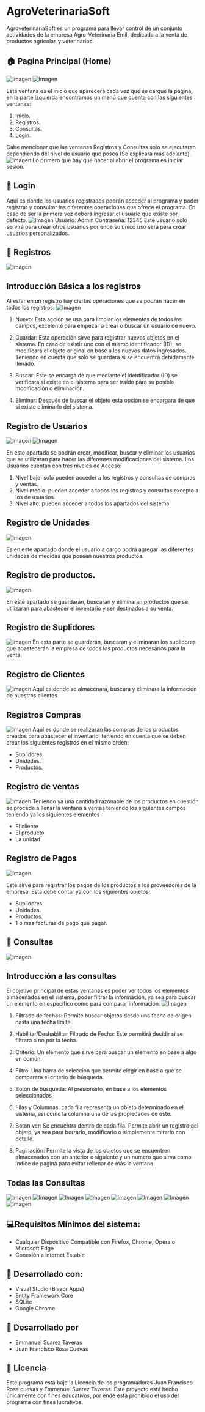 # AgroVeterinariaSoft

AgroveterinariaSoft es un programa para llevar control de un conjunto actividades de la empresa Agro-Veterinaria Emil, 
dedicada a la venta de productos agrícolas y veterinarios.

## :house: Pagina Principal (Home)
![Imagen](Captures/CapturaIndex1.png)
![Imagen](Captures/CapturaIndex2.png)

Esta ventana es el inicio que aparecerá cada vez que se cargue la pagina, en la parte 
izquierda encontramos un menú que cuenta con las siguientes ventanas:
1.	Inicio.
2.	Registros.
3.	Consultas.
4.	Login.

Cabe mencionar que las ventanas Registros y Consultas solo se ejecutaran dependiendo del nivel de usuario que posea (Se explicara más adelante). 
![Imagen](Captures/CapturaAccesoDenegado.png)
Lo primero que hay que hacer al abrir el programa es iniciar sesión.

## :bust_in_silhouette: Login
Aquí es donde los usuarios registrados podrán acceder al programa y poder registrar y consultar las diferentes operaciones que ofrece el programa. En caso de ser la primera vez deberá ingresar el usuario que existe por defecto.
![Imagen](Captures/CapturaLogin.png)
Usuario: Admin
Contraseña: 12345
Este usuario solo servirá para crear otros usuarios por ende su único uso será para crear usuarios personalizados.

## :memo: Registros
   ![Imagen](Captures/CapturaRegistros.png)
   
## Introducción Básica a los registros
Al estar en un registro hay ciertas operaciones que se podrán hacer en todos los registros:
 ![Imagen](Captures/RegistroEjemplo.png)


1. Nuevo: Esta acción se usa para limpiar los elementos de todos los campos, excelente para empezar a crear o buscar un usuario de nuevo.

2. Guardar:  Esta operación sirve para registrar nuevos objetos en el sistema. En caso de existir uno con el mismo identificador (ID), se modificará el objeto original en base a los nuevos datos ingresados. Teniendo en cuenta que solo se guardara si se encuentra debidamente llenado.

3. Buscar: Este se encarga de que mediante el identificador (ID) se verificara si existe en el sistema para ser traído para su posible modificación o eliminación.

4. Eliminar: Después de buscar el objeto esta opción se encargara de que si existe eliminarlo del sistema.

## Registro de Usuarios
  ![Imagen](Captures/Registros/RegistroUsuarios1.png)
  ![Imagen](Captures/Registros/RegistroUsuarios2.png)

En este apartado se podrán crear, modificar, buscar y eliminar los usuarios que se utilizaran para hacer las diferentes modificaciones del sistema.
Los Usuarios cuentan con tres niveles de Acceso:
1.	Nivel bajo: solo pueden acceder a los registros y consultas de compras y ventas.
2.	Nivel medio: pueden acceder a todos los registros y consultas excepto a los de usuarios.
3.	Nivel alto: pueden acceder a todos los apartados del sistema.

## Registro de Unidades
   ![Imagen](Captures/Registros/RegistroUnidades.png)

Es en este apartado donde el usuario a cargo podrá agregar las diferentes unidades de medidas que poseen nuestros productos.

## Registro de productos.

   ![Imagen](Captures/Registros/RegsitroProductos.png)
   
En este apartado se guardarán, buscaran y eliminaran productos que se utilizaran para abastecer el inventario y ser destinados a su venta.
## Registro de Suplidores
   ![Imagen](Captures/Registros/RegistroSuplidores.png)
En esta parte se guardarán, buscaran y eliminaran los suplidores que abastecerán la empresa de todos los productos necesarios para la venta.
## Registro de Clientes
   ![Imagen](Captures/Registros/RegistroClientes.png)
Aquí es donde se almacenará, buscara y eliminara la información de nuestros clientes.
## Registros Compras 
  ![Imagen](Captures/Registros/RegistroCompras.png)
Aquí es donde se realizaran las compras de los productos creados para abastecer el inventario, teniendo en cuenta que se deben crear los siguientes registros en el mismo orden:
*	Suplidores.
*	Unidades.
*	Productos.
## Registro de ventas 
   ![Imagen](Captures/Registros/RegistroVentas.png)
Teniendo ya una cantidad razonable de los productos en cuestión se procede a llenar la ventana a ventas teniendo los siguientes campos teniendo ya los siguientes elementos
*	El cliente
*	El producto
*	La unidad


## Registro de Pagos
   ![Imagen](Captures/Registros/RegistroPagos.png)

Este sirve para registrar los pagos de los productos a los proveedores de la empresa. Esta debe contar ya con los siguientes objetos.
*	Suplidores.
*	Unidades.
*	Productos.
*	1 o mas facturas de pago que pagar.

## :page_facing_up: Consultas 
  ![Imagen](Captures/CapturaConsultas.png)

## Introducción a las consultas 
El objetivo principal de estas ventanas es poder ver todos los elementos almacenados en el sistema, poder filtrar la información, ya sea para buscar un elemento en especifico como para comparar información.
   ![Imagen](Captures/ConsultaExp.png)

1.	Filtrado de fechas: Permite buscar objetos desde una fecha de origen hasta una fecha límite.

2.	Habilitar/Deshabilitar Filtrado de Fecha: Este permitirá decidir si se filtrara o no por la fecha.

3.	Criterio: Un elemento que sirve para buscar un elemento en base a algo en común.

4.	Filtro: Una barra de selección que permite elegir en base a que se comparara el criterio de búsqueda. 

5.	Botón de búsqueda: Al presionarlo, en base a los elementos seleccionados 

6.	Filas y Columnas: cada fila representa un objeto determinado en el sistema, así como la columna una de las propiedades de este.

7.	Botón ver: Se encuentra dentro de cada fila. Permite abrir un registro del objeto, ya sea para borrarlo, modificarlo o simplemente mirarlo con detalle. 

8.	Paginación: Permite la vista de los objetos que se encuentren almacenados con un anterior o siguiente y un numero que sirva como índice de pagina para evitar rellenar de más la ventana.

## Todas las Consultas 
   ![Imagen](Captures/Consultas/ConsultaUsuarios.png)
   ![Imagen](Captures/Consultas/ConsultaProductos.png)
   ![Imagen](Captures/Consultas/ConsultaSuplidores.png)
   ![Imagen](Captures/Consultas/ConsultaClientes.png)
   ![Imagen](Captures/Consultas/ConsultaUnidades.png)
   ![Imagen](Captures/Consultas/ConsultaCompras.png)
   ![Imagen](Captures/Consultas/ConsultaVentas.png)
   ![Imagen](Captures/Consultas/ConsultaPagos.png)


## :computer:Requisitos Mínimos del sistema:
*	Cualquier Dispositivo Compatible con Firefox, Chrome, Opera o Microsoft Edge
*	Conexión a internet Estable

## :pencil: Desarrollado con:
* Visual Studio (Blazor Apps) 
*	Entity Framework Core
*	SQLite
*	Google Chrome

## :wrench: Desarrollado por
*	Emmanuel Suarez Taveras
*	Juan Francisco Rosa Cuevas

## :page_with_curl: Licencia 
Este programa está bajo la Licencia de los programadores Juan Francisco Rosa cuevas y Emmanuel Suarez Taveras.
Este proyecto está hecho únicamente con fines educativos, por ende esta prohibido el uso del programa con fines lucrativos.
